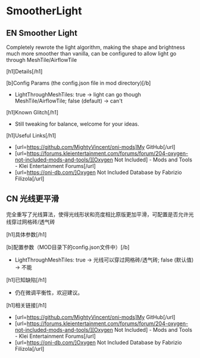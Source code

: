 # SmootherLight

## EN Smoother Light

Completely rewrote the light algorithm, making the shape and brightness much more smoother than vanilla, can be configured to allow light go through MeshTile/AirflowTile

[h1]Details[/h1]

[b]Config Params (the config.json file in mod directory)[/b]
- LightThroughMeshTiles: true -> light can go though MeshTile/AirflowTile; false (default) -> can't

[h1]Known Glitch[/h1]

- Still tweaking for balance, welcome for your ideas.

[h1]Useful Links[/h1]

- [url=https://github.com/MightyVincent/oni-mods]My GitHub[/url]
- [url=https://forums.kleientertainment.com/forums/forum/204-oxygen-not-included-mods-and-tools/][Oxygen Not Included] - Mods and Tools - Klei Entertainment Forums[/url]
- [url=https://oni-db.com/]Oxygen Not Included Database by Fabrizio Filizola[/url]

## CN 光线更平滑

完全重写了光线算法，使得光线形状和亮度相比原版更加平滑，可配置是否允许光线穿过网格砖/透气砖

[h1]具体参数[/h1]

[b]配置参数（MOD目录下的config.json文件中）[/b]
- LightThroughMeshTiles: true -> 光线可以穿过网格砖/透气砖; false (默认值) -> 不能

[h1]已知缺陷[/h1]

- 仍在微调平衡性，欢迎建议。

[h1]相关链接[/h1]

- [url=https://github.com/MightyVincent/oni-mods]My GitHub[/url]
- [url=https://forums.kleientertainment.com/forums/forum/204-oxygen-not-included-mods-and-tools/][Oxygen Not Included] - Mods and Tools - Klei Entertainment Forums[/url]
- [url=https://oni-db.com/]Oxygen Not Included Database by Fabrizio Filizola[/url]
